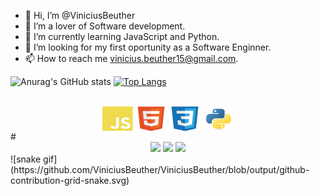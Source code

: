 
- 👋 Hi, I’m @ViniciusBeuther
- 👀 I’m a lover of Software development.
- 🌱 I’m currently learning JavaScript and Python.
- 💞️ I’m looking for my first oportunity as a Software Enginner.
- 📫 How to reach me vinicius.beuther15@gmail.com.


![Anurag's GitHub stats](https://github-readme-stats.vercel.app/api?username=ViniciusBeuther&show_icons=true&theme=great-gatsby)
[![Top Langs](https://github-readme-stats.vercel.app/api/top-langs/?username=ViniciusBeuther&layout=compact&theme=great-gatsby)](https://github.com/ViniciusBeuther/github-readme-stats)

<div style="display: inline_block" align="center"><br>
  <img align="center" alt="Vini-Js" height="40" width="50" src="https://raw.githubusercontent.com/devicons/devicon/master/icons/javascript/javascript-plain.svg">
  <img align="center" alt="Vini-HTML" height="40" width="50" src="https://raw.githubusercontent.com/devicons/devicon/master/icons/html5/html5-original.svg">
  <img align="center" alt="Vini-CSS" height="40" width="50" src="https://raw.githubusercontent.com/devicons/devicon/master/icons/css3/css3-original.svg">
  <img align="center" alt="Vini-Python" height="40" width="50" src="https://raw.githubusercontent.com/devicons/devicon/master/icons/python/python-original.svg">
</div>
#
<div align="center"> 
  <a href="https://instagram.com/viniciusbeuther" target="_blank"><img src="https://img.shields.io/badge/-Instagram-%23E4405F?style=for-the-badge&logo=instagram&logoColor=white" target="_blank"></a>
  <a href = "mailto:vinicius.beuther15@gmail.com"><img src="https://img.shields.io/badge/-Gmail-%23333?style=for-the-badge&logo=gmail&logoColor=white" target="_blank"></a>
  <a href="https://www.linkedin.com/in/viniciuseduardobeuther" target="_blank"><img src="https://img.shields.io/badge/-LinkedIn-%230077B5?style=for-the-badge&logo=linkedin&logoColor=white" target="_blank"></a> 
  
</div>
![snake gif](https://github.com/ViniciusBeuther/ViniciusBeuther/blob/output/github-contribution-grid-snake.svg)
